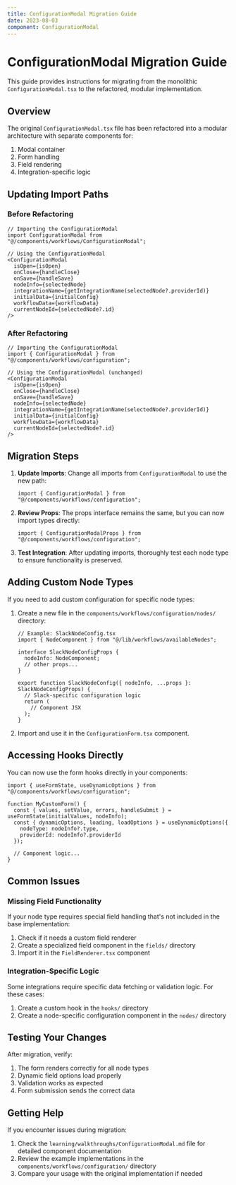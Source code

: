```yaml
---
title: ConfigurationModal Migration Guide
date: 2023-08-03
component: ConfigurationModal
---
```


# ConfigurationModal Migration Guide

This guide provides instructions for migrating from the monolithic `ConfigurationModal.tsx` to the refactored, modular implementation.

## Overview

The original `ConfigurationModal.tsx` file has been refactored into a modular architecture with separate components for:

1. Modal container
2. Form handling
3. Field rendering
4. Integration-specific logic

## Updating Import Paths

### Before Refactoring

```tsx
// Importing the ConfigurationModal
import ConfigurationModal from "@/components/workflows/ConfigurationModal";

// Using the ConfigurationModal
<ConfigurationModal
  isOpen={isOpen}
  onClose={handleClose}
  onSave={handleSave}
  nodeInfo={selectedNode}
  integrationName={getIntegrationName(selectedNode?.providerId)}
  initialData={initialConfig}
  workflowData={workflowData}
  currentNodeId={selectedNode?.id}
/>
```

### After Refactoring

```tsx
// Importing the ConfigurationModal
import { ConfigurationModal } from "@/components/workflows/configuration";

// Using the ConfigurationModal (unchanged)
<ConfigurationModal
  isOpen={isOpen}
  onClose={handleClose}
  onSave={handleSave}
  nodeInfo={selectedNode}
  integrationName={getIntegrationName(selectedNode?.providerId)}
  initialData={initialConfig}
  workflowData={workflowData}
  currentNodeId={selectedNode?.id}
/>
```

## Migration Steps

1. **Update Imports**: Change all imports from `ConfigurationModal` to use the new path:
   ```tsx
   import { ConfigurationModal } from "@/components/workflows/configuration";
   ```

2. **Review Props**: The props interface remains the same, but you can now import types directly:
   ```tsx
   import { ConfigurationModalProps } from "@/components/workflows/configuration";
   ```

3. **Test Integration**: After updating imports, thoroughly test each node type to ensure functionality is preserved.

## Adding Custom Node Types

If you need to add custom configuration for specific node types:

1. Create a new file in the `components/workflows/configuration/nodes/` directory:
   ```tsx
   // Example: SlackNodeConfig.tsx
   import { NodeComponent } from "@/lib/workflows/availableNodes";
   
   interface SlackNodeConfigProps {
     nodeInfo: NodeComponent;
     // other props...
   }
   
   export function SlackNodeConfig({ nodeInfo, ...props }: SlackNodeConfigProps) {
     // Slack-specific configuration logic
     return (
       // Component JSX
     );
   }
   ```

2. Import and use it in the `ConfigurationForm.tsx` component.

## Accessing Hooks Directly

You can now use the form hooks directly in your components:

```tsx
import { useFormState, useDynamicOptions } from "@/components/workflows/configuration";

function MyCustomForm() {
  const { values, setValue, errors, handleSubmit } = useFormState(initialValues, nodeInfo);
  const { dynamicOptions, loading, loadOptions } = useDynamicOptions({ 
    nodeType: nodeInfo?.type,
    providerId: nodeInfo?.providerId 
  });
  
  // Component logic...
}
```

## Common Issues

### Missing Field Functionality

If your node type requires special field handling that's not included in the base implementation:

1. Check if it needs a custom field renderer
2. Create a specialized field component in the `fields/` directory
3. Import it in the `FieldRenderer.tsx` component

### Integration-Specific Logic

Some integrations require specific data fetching or validation logic. For these cases:

1. Create a custom hook in the `hooks/` directory
2. Create a node-specific configuration component in the `nodes/` directory

## Testing Your Changes

After migration, verify:

1. The form renders correctly for all node types
2. Dynamic field options load properly
3. Validation works as expected
4. Form submission sends the correct data

## Getting Help

If you encounter issues during migration:

1. Check the `learning/walkthroughs/ConfigurationModal.md` file for detailed component documentation
2. Review the example implementations in the `components/workflows/configuration/` directory
3. Compare your usage with the original implementation if needed